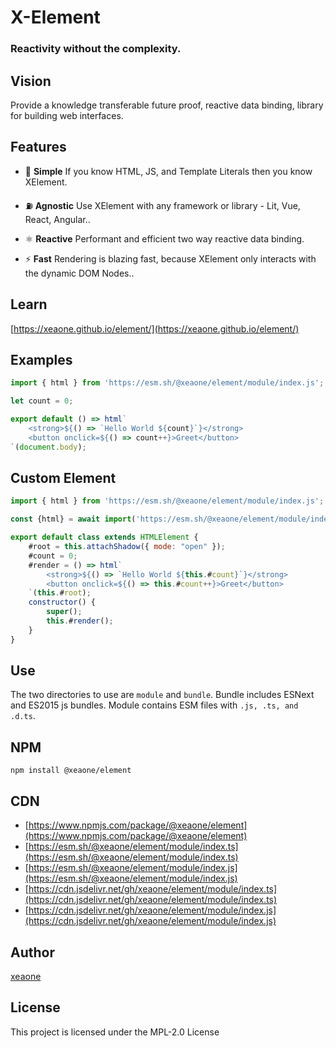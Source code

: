 <!-- ![check workflow](https://github.com/xeaone/element/actions/workflows/check.yml/badge.svg) -->

# X-Element

### Reactivity without the complexity.

## Vision
Provide a knowledge transferable future proof, reactive data binding, library for building web interfaces.

## Features
- &#128118; **Simple** If you know HTML, JS, and Template Literals then you know XElement.

- &#9981; **Agnostic** Use XElement with any framework or library - Lit, Vue, React, Angular..

- &#9883; **Reactive** Performant and efficient two way reactive data binding.

- &#9889; **Fast** Rendering is blazing fast, because XElement only interacts with the dynamic DOM Nodes..


<!-- - &#129517; **Router** Client side routing using the new [Navigation API](https://developer.chrome.com/docs/web-platform/navigation-api/) -->

## Learn
[https://xeaone.github.io/element/](https://xeaone.github.io/element/)

## Examples

```js
import { html } from 'https://esm.sh/@xeaone/element/module/index.js';

let count = 0;

export default () => html`
    <strong>${() => `Hello World ${count}`}</strong>
    <button onclick=${() => count++}>Greet</button>
`(document.body);
```


## Custom Element
```js
import { html } from 'https://esm.sh/@xeaone/element/module/index.js';

const {html} = await import('https://esm.sh/@xeaone/element/module/index.js')

export default class extends HTMLElement {
    #root = this.attachShadow({ mode: "open" });
    #count = 0;
    #render = () => html`
        <strong>${() => `Hello World ${this.#count}`}</strong>
        <button onclick=${() => this.#count++}>Greet</button>
    `(this.#root);
    constructor() {
        super();
        this.#render();
    }
}
```


## Use
The two directories to use are `module` and `bundle`. Bundle includes ESNext and ES2015 js bundles. Module contains ESM files with `.js, .ts, and .d.ts`.

## NPM
```
npm install @xeaone/element
```
<!-- deno add @xeaone/element -->

## CDN
- [https://www.npmjs.com/package/@xeaone/element](https://www.npmjs.com/package/@xeaone/element)
- [https://esm.sh/@xeaone/element/module/index.ts](https://esm.sh/@xeaone/element/module/index.ts)
- [https://esm.sh/@xeaone/element/module/index.js](https://esm.sh/@xeaone/element/module/index.js)
- [https://cdn.jsdelivr.net/gh/xeaone/element/module/index.ts](https://cdn.jsdelivr.net/gh/xeaone/element/module/index.ts)
- [https://cdn.jsdelivr.net/gh/xeaone/element/module/index.js](https://cdn.jsdelivr.net/gh/xeaone/element/module/index.js)


## Author
[xeaone](https://github.com/xeaone)


## License
This project is licensed under the MPL-2.0 License

